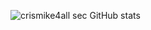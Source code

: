 ![crismike4all sec GitHub stats](https://github-readme-stats.vercel.app/api?username=micho101&show_icons=true&theme=radical)
